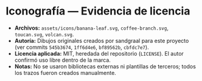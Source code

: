 # Iconografía — Evidencia de licencia

- **Archivos:** `assets/icons/banana-leaf.svg`, `coffee-branch.svg`, `toucan.svg`, `volcan.svg`.
- **Autoría:** Dibujos originales creados por sandgraal para este proyecto (ver commits `545b3674`, `1ff6d4e6`, `bf89562b`, `cbfdc7e7`).
- **Licencia aplicada:** MIT, heredada del repositorio (`LICENSE`). El autor confirmó uso libre dentro de la marca.
- **Notas:** No se usaron bibliotecas externas ni plantillas de terceros; todos los trazos fueron creados manualmente.
